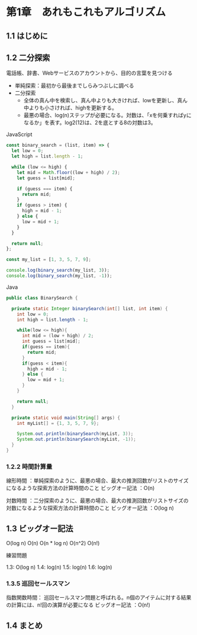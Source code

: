 # 第1章　あれもこれもアルゴリズム

## 1.1 はじめに
## 1.2 二分探索

電話帳、辞書、Webサービスのアカウントから、目的の言葉を見つける

- 単純探索：最初から最後までしらみつぶしに調べる
- 二分探索
  - 全体の真ん中を検索し、真ん中よりも大きければ、lowを更新し、真ん中よりも小さければ、highを更新する。
  - 最悪の場合、log(n)ステップが必要になる。対数は、「xを何乗すればyになるか」を表す。log2(12)は、2を底とする8の対数は3。

JavaScript

```js
const binary_search = (list, item) => {
  let low = 0;
  let high = list.length - 1;

  while (low <= high) {
    let mid = Math.floor((low + high) / 2);
    let guess = list[mid];

    if (guess === item) {
      return mid;
    }
    if (guess > item) {
      high = mid - 1;
    } else {
      low = mid + 1;
    }
  }

  return null;
};

const my_list = [1, 3, 5, 7, 9];

console.log(binary_search(my_list, 3));
console.log(binary_search(my_list, -1));
```

Java

```java
public class BinarySearch {

  private static Integer binarySearch(int[] list, int item) {
    int low = 0;
    int high = list.length - 1;

    while(low <= high){
      int mid = (low + high) / 2;
      int guess = list[mid];
      if(guess == item){
        return mid;
      }
      if(guess < item){
        high = mid - 1;
      } else {
        low = mid + 1;
      }
    }

    return null;
  }

  private static void main(String[] args) {
    int myList[] = {1, 3, 5, 7, 9};

    System.out.println(binarySearch(myList, 3));
    System.out.println(binarySearch(myList, -1));
  }
}
```

### 1.2.2 時間計算量

線形時間 ：単純探索のように、最悪の場合、最大の推測回数がリストのサイズになるような探索方法の計算時間のこと
ビッグオー記法 ：O(n)

対数時間 ：二分探索のように、最悪の場合、最大の推測回数がリストサイズの対数になるような探索方法の計算時間のこと
ビッグオー記法 ：O(log n)

## 1.3 ビッグオー記法

O(log n)
O(n)
O(n * log n)
O(n^2)
O(n!)

練習問題

1.3: O(log n)
1.4: log(n)
1.5: log(n)
1.6: log(n)

### 1.3.5 巡回セールスマン

指数関数時間： 巡回セールスマン問題と呼ばれる。n個のアイテムに対する結果の計算には、n!回の演算が必要になる
ビッグオー記法 ：O(n!)

## 1.4 まとめ
